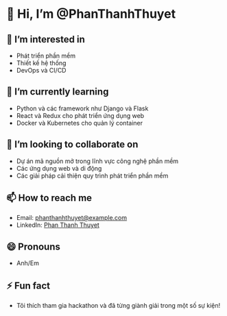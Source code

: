 # 👋 Hi, I’m @PhanThanhThuyet

## 👀 I’m interested in
- Phát triển phần mềm
- Thiết kế hệ thống
- DevOps và CI/CD

## 🌱 I’m currently learning
- Python và các framework như Django và Flask
- React và Redux cho phát triển ứng dụng web
- Docker và Kubernetes cho quản lý container

## 💞️ I’m looking to collaborate on
- Dự án mã nguồn mở trong lĩnh vực công nghệ phần mềm
- Các ứng dụng web và di động
- Các giải pháp cải thiện quy trình phát triển phần mềm

## 📫 How to reach me
- Email: phanthanhthuyet@example.com
- LinkedIn: [Phan Thanh Thuyet](https://www.linkedin.com/in/phanthanhthuyet)

## 😄 Pronouns
- Anh/Em

## ⚡ Fun fact
- Tôi thích tham gia hackathon và đã từng giành giải trong một số sự kiện!
